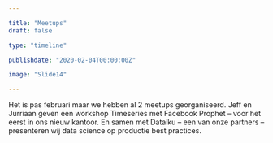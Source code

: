```yaml
---

title: "Meetups"
draft: false

type: "timeline"

publishdate: "2020-02-04T00:00:00Z"

image: "Slide14"

---
```


Het is pas februari maar we hebben al 2 meetups georganiseerd. Jeff en Jurriaan geven een workshop Timeseries met Facebook Prophet – voor het eerst in ons nieuw kantoor. En samen met Dataiku – een van onze partners – presenteren wij data science op productie best practices.
